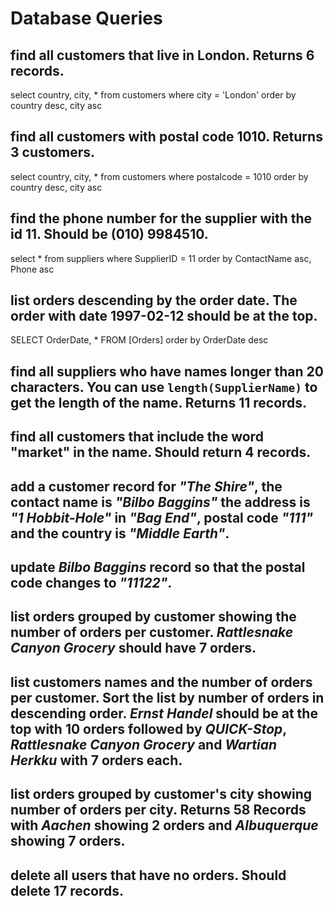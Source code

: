 # Database Queries

## find all customers that live in London. Returns 6 records.

select country, city, *
from customers
where city = 'London'
order by country desc, city asc

## find all customers with postal code 1010. Returns 3 customers.

select country, city, *
from customers
where postalcode = 1010
order by country desc, city asc

## find the phone number for the supplier with the id 11. Should be (010) 9984510.

select *
from suppliers
where SupplierID = 11
order by ContactName asc, Phone asc

## list orders descending by the order date. The order with date 1997-02-12 should be at the top.

SELECT OrderDate, * 
FROM [Orders]
order by OrderDate desc

## find all suppliers who have names longer than 20 characters. You can use `length(SupplierName)` to get the length of the name. Returns 11 records.



## find all customers that include the word "market" in the name. Should return 4 records.

## add a customer record for _"The Shire"_, the contact name is _"Bilbo Baggins"_ the address is _"1 Hobbit-Hole"_ in _"Bag End"_, postal code _"111"_ and the country is _"Middle Earth"_.

## update _Bilbo Baggins_ record so that the postal code changes to _"11122"_.

## list orders grouped by customer showing the number of orders per customer. _Rattlesnake Canyon Grocery_ should have 7 orders.

## list customers names and the number of orders per customer. Sort the list by number of orders in descending order. _Ernst Handel_ should be at the top with 10 orders followed by _QUICK-Stop_, _Rattlesnake Canyon Grocery_ and _Wartian Herkku_ with 7 orders each.

## list orders grouped by customer's city showing number of orders per city. Returns 58 Records with _Aachen_ showing 2 orders and _Albuquerque_ showing 7 orders.

## delete all users that have no orders. Should delete 17 records.

